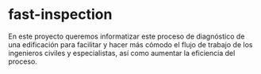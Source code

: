 # fast-inspection
En este proyecto queremos informatizar este proceso de diagnóstico de una edificación para facilitar y hacer más cómodo el flujo de trabajo de los ingenieros civiles y especialistas, así como aumentar la eficiencia del proceso.
